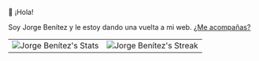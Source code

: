 👋 ¡Hola!

Soy Jorge Benítez y le estoy dando una vuelta a mi web.  [¿Me acompañas?](https://jorgebenitezlopez.com/)

<div align="center">
  <table>
    <tr>
      <td>
        <div align="center">
          <img src="https://github-readme-stats.vercel.app/api?username=signados&tshadow_blue&show_icons=true&hide_border=true&count_private=true" alt="Jorge Benítez's Stats">
        </div>
      </td>
      <td>
        <div align="center">
          <img src="https://github-readme-streak-stats.herokuapp.com/?user=signados&theme=shadow_blue&hide_border=true&currStreakNum=1&currStreakLabel=Current%20streak" alt="Jorge Benítez's Streak">
        </div>
      </td>
    </tr>
  </table>
</div>
